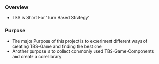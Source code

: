 ### Overview
+ TBS is Short For 'Turn Based Strategy'


### Purpose
+ The major Purpose of this project is to experiment different ways of creating TBS-Game and finding the best one
+ Another purpose is to collect commonly used TBS-Game-Components and create a core library
